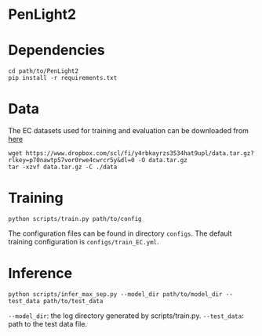 # PenLight2

# Dependencies
```
cd path/to/PenLight2
pip install -r requirements.txt
```

# Data
The EC datasets used for training and evaluation can be downloaded from [here](https://www.dropbox.com/scl/fi/y4rbkayrzs3534hat9upl/data.tar.gz?rlkey=p70nawtp57vor0rwe4cwrcr5y&dl=0)
```
wget https://www.dropbox.com/scl/fi/y4rbkayrzs3534hat9upl/data.tar.gz?rlkey=p70nawtp57vor0rwe4cwrcr5y&dl=0 -O data.tar.gz
tar -xzvf data.tar.gz -C ./data

```

# Training
```
python scripts/train.py path/to/config
```
The configuration files can be found in directory `configs`. The default training configuration is `configs/train_EC.yml`.

# Inference
```
python scripts/infer_max_sep.py --model_dir path/to/model_dir --test_data path/to/test_data
```
`--model_dir`: the log directory generated by scripts/train.py.
`--test_data`: path to the test data file.
